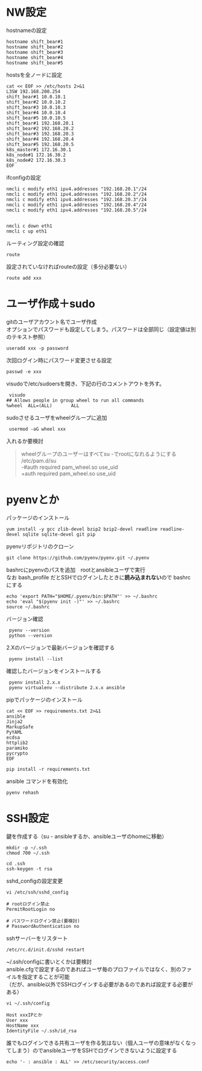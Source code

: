 # NW設定
hostnameの設定
```
hostname shift_bear#1
hostname shift_bear#2
hostname shift_bear#3
hostname shift_bear#4
hostname shift_bear#5
```

hostsを全ノードに設定
```
cat << EOF >> /etc/hosts 2>&1
L3SW 192.168.200.254
shift_bear#1 10.0.10.1
shift_bear#2 10.0.10.2
shift_bear#3 10.0.10.3
shift_bear#4 10.0.10.4
shift_bear#5 10.0.10.5
shift_bear#1 192.168.20.1
shift_bear#2 192.168.20.2
shift_bear#3 192.168.20.3
shift_bear#4 192.168.20.4
shift_bear#5 192.168.20.5
k8s_master#1 172.16.30.1
k8s_node#1 172.16.30.2
k8s_node#2 172.16.30.3
EOF
```

ifconfigの設定
```
nmcli c modify eth1 ipv4.addresses "192.168.20.1"/24 
nmcli c modify eth1 ipv4.addresses "192.168.20.2"/24 
nmcli c modify eth1 ipv4.addresses "192.168.20.3"/24 
nmcli c modify eth1 ipv4.addresses "192.168.20.4"/24 
nmcli c modify eth1 ipv4.addresses "192.168.20.5"/24 


nmcli c down eth1
nmcli c up eth1
```

ルーティング設定の確認
```
route
```

設定されていなければrouteの設定（多分必要ない）
```
route add xxx
```


# ユーザ作成＋sudo
gitのユーザアカウント名でユーザ作成  
オプションでパスワードも設定してしまう。パスワードは全部同じ（設定値は別のテキスト参照）
```
useradd xxx -p password
```

次回ログイン時にパスワード変更させる設定
```
passwd -e xxx
```
 
visudoで/etc/sudoersを開き、下記の行のコメントアウトを外す。
```
 visudo
## Allows people in group wheel to run all commands
%wheel  ALL=(ALL)       ALL
```

sudoさせるユーザをwheelグループに追加
```
 usermod -aG wheel xxx
```

入れるか要検討
> wheelグループのユーザーはすべてsu -でrootになれるようにする  
> /etc/pam.d/su  
> -#auth            required        pam_wheel.so use_uid  
> +auth            required        pam_wheel.so use_uid  



# pyenvとか
パッケージのインストール
```
yum install -y gcc zlib-devel bzip2 bzip2-devel readline readline-devel sqlite sqlite-devel git pip
```

pyenvリポジトリのクローン
```
git clone https://github.com/pyenv/pyenv.git ~/.pyenv
```

bashrcにpyenvのパスを追加　rootとansibleユーザで実行  
なお bash_profile だとSSHでログインしたときに**読み込まれない**ので bashrc にする
```
echo 'export PATH="$HOME/.pyenv/bin:$PATH"' >> ~/.bashrc
echo 'eval "$(pyenv init -)"' >> ~/.bashrc
source ~/.bashrc
```

バージョン確認
```
 pyenv --version
 python --version
```

2.Xのバージョンで最新バージョンを確認する
```
 pyenv install --list
```

確認したバージョンをインストールする
```
 pyenv install 2.x.x
 pyenv virtualenv --distribute 2.x.x ansible
```

pipでパッケージのインストール
```
cat << EOF >> requirements.txt 2>&1
ansible
Jinja2
MarkupSafe
PyYAML
ecdsa
httplib2
paramiko
pycrypto
EOF

pip install -r requirements.txt
```

ansible コマンドを有効化
```
pyenv rehash
```


# SSH設定
鍵を作成する（su - ansibleするか、ansibleユーザのhomeに移動）
```
mkdir -p ~/.ssh
chmod 700 ~/.ssh

cd .ssh
ssh-keygen -t rsa
```

sshd_configの設定変更
```
vi /etc/ssh/sshd_config

# rootログイン禁止
PermitRootLogin no

# パスワードログイン禁止(要検討)
# PasswordAuthentication no
```
sshサーバーをリスタート
```
/etc/rc.d/init.d/sshd restart
```

~/.ssh/configに書いとくかは要検討  
ansible.cfgで設定するのであればユーザ毎のプロファイルではなく、別のファイルを指定することが可能  
（だが、ansible以外でSSHログインする必要があるのであれば設定する必要がある）
```
vi ~/.ssh/config

Host xxxIPとか
User xxx
HostName xxx
IdentityFile ~/.ssh/id_rsa
```

誰でもログインできる共有ユーザを作る気はない（個人ユーザの意味がなくなってしまう）のでansibleユーザをSSHでログインできないように設定する
```
echo '- : ansible : ALL' >> /etc/security/access.conf 
```




